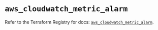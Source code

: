 # `aws_cloudwatch_metric_alarm`

Refer to the Terraform Registry for docs: [`aws_cloudwatch_metric_alarm`](https://registry.terraform.io/providers/hashicorp/aws/4.67.0/docs/resources/cloudwatch_metric_alarm).
